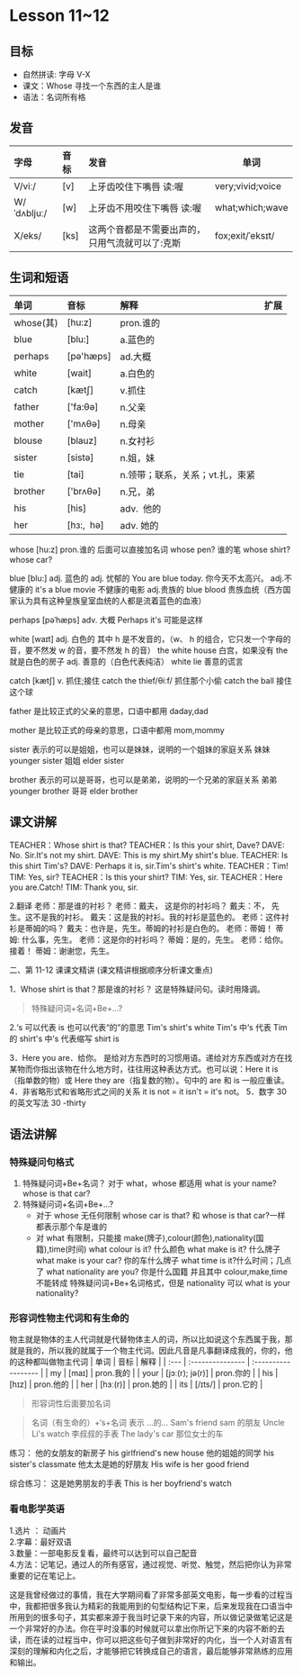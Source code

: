 # Lesson 11~12

## 目标

- 自然拼读: 字母 V-X
- 课文：Whose 寻找一个东西的主人是谁
- 语法：名词所有格

## 发音

| 字母        | 音标 | 发音                                            | 单词             |
| :---------- | :--- | :---------------------------------------------- | ---------------- |
| V/viː/      | [v]  | 上牙齿咬住下嘴唇 读:喔                          | very;vivid;voice |
| W/ˈdʌbljuː/ | [w]  | 上牙齿不用咬住下嘴唇 读:喔                      | what;which;wave  |
| X/eks/      | [ks] | 这两个音都是不需要出声的，只用气流就可以了:克斯 | fox;exit/ˈeksɪt/ |

## 生词和短语

| 单词      | 音标        | 解释                            | 扩展 |
| :-------- | :---------- | :------------------------------ | ---- |
| whose(其) | \[hu\:z]    | pron.谁的                       |
| blue      | \[blu:]     | a.蓝色的                        |
| perhaps   | \[pə'hæps]  | ad.大概                         |
| white     | \[wait]     | a.白色的                        |
| catch     | \[kætʃ]     | v.抓住                          |
| father    | \['fa:θə]   | n.父亲                          |
| mother    | \['mʌθə]    | n.母亲                          |
| blouse    | \[blauz]    | n.女衬衫                        |
| sister    | \[sistə]    | n.姐，妹                        |
| tie       | \[tai]      | n.领带；联系，关系；vt.扎，束紧 |
| brother   | \['brʌθə]   | n.兄，弟                        |
| his       | \[his]      | adv.  他的                      |
| her       | \[hз:,  hə] | adv. 她的                       |

whose [hu:z]
pron.谁的
后面可以直接加名词
whose pen? 谁的笔
whose shirt?
whose car?

blue [blu:]
adj. 蓝色的
adj. 忧郁的
You are blue today. 你今天不太高兴。
adj.不健康的
it's a blue movie 不健康的电影
adj.贵族的
blue blood 贵族血统（西方国家认为具有这种皇族皇室血统的人都是流着蓝色的血液）

perhaps [pəˈhæps]
adv. 大概
Perhaps it's 可能是这样

white [waɪt]
adj. 白色的
其中 h 是不发音的，（w、 h 的组合，它只发一个字母的音，要不然发 w 的音，要不然发 h 的音）
the white house 白宫，如果没有 the 就是白色的房子
adj. 善意的（白色代表纯洁）
white lie 善意的谎言

catch [kætʃ]
v. 抓住;接住
catch the thief/θiːf/ 抓住那个小偷
catch the ball 接住这个球

father
是比较正式的父亲的意思，口语中都用 daday,dad

mother
是比较正式的母亲的意思，口语中都用 mom,mommy

sister
表示的可以是姐姐，也可以是妹妹，说明的一个姐妹的家庭关系
妹妹 younger sister
姐姐 elder sister

brother
表示的可以是哥哥，也可以是弟弟，说明的一个兄弟的家庭关系
弟弟 younger brother
哥哥 elder brother

## 课文讲解

TEACHER：Whose shirt is that?
TEACHER：Is this your shirt, Dave?
DAVE: No. Sir.It's not my shirt.
DAVE: This is my shirt.My shirt's blue.
TEACHER: Is this shirt Tim's?
DAVE: Perhaps it is, sir.Tim's shirt's white.
TEACHER：Tim!
TIM: Yes, sir?
TEACHER：Is this your shirt?
TIM: Yes, sir.
TEACHER：Here you are.Catch!
TIM: Thank you, sir.

2.翻译
老师：那是谁的衬衫？
老师：戴夫， 这是你的衬衫吗？
戴夫：不， 先生。这不是我的衬衫。
戴夫：这是我的衬衫。我的衬衫是蓝色的。
老师：这件衬衫是蒂姆的吗？
戴夫：也许是，先生。蒂姆的衬衫是白色的。
老师：蒂姆！
蒂姆: 什么事，先生。
老师：这是你的衬衫吗？
蒂姆：是的，先生。
老师：给你。接着！
蒂姆：谢谢您，先生。

二、第 11-12 课课文精讲
(课文精讲根据顺序分析课文重点)

1．Whose shirt is that？那是谁的衬衫？
这是特殊疑问句。读时用降调。

> 特殊疑问词+名词+Be+...?

2.‘s 可以代表 is 也可以代表“的”的意思
Tim's shirt's white
Tim's 中‘s 代表 Tim 的
shirt's 中’s 代表缩写 shirt is

3．Here you are．给你。
是给对方东西时的习惯用语。递给对方东西或对方在找某物而你指出该物在什么地方时，往往用这种表达方式。也可以说：Here it is（指单数的物）或 Here they are（指复数的物）。句中的 are 和 is 一般应重读。
4．非省略形式和省略形式之间的关系
it is not = it isn't = it's not。
5．数字 30 的英文写法
30 -thirty

## 语法讲解

### 特殊疑问句格式

1. 特殊疑问词+Be+名词？
   对于 what，whose 都适用
   what is your name?
   whose is that car?
2. 特殊疑问词+名词+Be+...?
   - 对于 whose 无任何限制
     whose car is that? 和 whose is that car?一样都表示那个车是谁的
   - 对 what 有限制，只能接 make(牌子),colour(颜色),nationality(国籍),time(时间)
     what colour is it? 什么颜色
     what make is it? 什么牌子
     what make is your car? 你的车什么牌子
     what time is it?什么时间；几点了
     what nationality are you? 你是什么国籍
     并且其中 colour,make,time 不能转成 特殊疑问词+Be+名词格式，但是 nationality 可以
     what is your nationality?

### 形容词性物主代词和有生命的

物主就是物体的主人代词就是代替物体主人的词，所以比如说这个东西属于我，那就是我的，所以我的就属于一个物主代词。因此凡音是凡事翻译成我的，你的，他的这种都叫做物主代词
| 单词 | 音标 | 解释 |
| :--- | :--------------- | :------------------ |
| my | \[maɪ] | pron.我的 |
| your | \[jɔː(r); jə(r)] | pron.你的 |
| his | \[hɪz] | pron.他的 |
| her | \[hɜː(r)] | pron.她的 |
| its | \[/ɪts/] | pron.它的 |

> 形容词性后面要加名词

> 名词（有生命的）+‘s+名词 表示 ...的...
> Sam's friend sam 的朋友
> Uncle Li's watch 李叔叔的手表
> The lady's car 那位女士的车

练习：
他的女朋友的新房子
his girlfriend's new house
他的姐姐的同学
his sister's classmate
他太太是她的好朋友
His wife is her good friend

综合练习：
这是她男朋友的手表
This is her boyfriend's watch

### 看电影学英语

1.选片 ： 动画片  
2.字幕：最好双语  
3.数量：一部电影反复看，最终可以达到可以自己配音  
4.方法：记笔记，通过人的所有感官，通过视觉、听觉、触觉，然后把你认为非常重要的记在笔记上。

这是我曾经做过的事情，我在大学期间看了非常多部英文电影，每一步看的过程当中，我都把很多我认为精彩的我能用到的句型结构记下来，后来发现我在口语当中所用到的很多句子，其实都来源于我当时记录下来的内容，所以做记录做笔记这是一个非常好的办法。你在平时没事的时候就可以拿出你所记下来的内容不断的去读，而在读的过程当中，你可以把这些句子做到非常好的内化，当一个人对语言有深刻的理解和内化之后，才能够把它转换成自己的语言，最后能够非常熟练的应用和输出。
